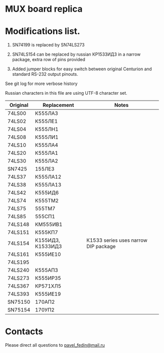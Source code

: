 # MUX board replica

# Modifications list.

1. SN74199 is replaced by SN74LS273

2. SN74LS154 can be replaced by russian КР1533ИД3 in a narrow package, extra row of pins provided

3. Added jumper blocks for easy switch between original Centurion and standard RS-232 output pinouts.

See git log for more verbose history

Russian characters in this file are using UTF-8 character set.

|Original   |Replacement        |Notes					|
|-----------|-------------------|---------------------------------------|
|74LS00		|К555ЛА3			|					|
|74LS02		|К555ЛЕ1			|					|
|74LS04		|К555ЛН1			|					|
|74LS08		|К555ЛИ1			|
|74LS10		|К555ЛА4			|					|
|74LS20		|К555ЛА1			|					|
|74LS30		|К555ЛА2			|					|
|SN7425		|155ЛЕ3				|
|74LS37		|К555ЛА12			|					|
|74LS38		|К555ЛА13			|					|
|74LS42		|К555ИД6			|
|74LS74		|К555ТМ2			|					|
|74LS75		|555TM7				|
|74LS85		|555СП1				|
|74LS148	|КМ555ИВ1			|
|74LS151	|К555КП7			|					|
|74LS154	|К155ИД3, К1533ИД3	| К1533 series uses narrow DIP package	|
|74LS161	|К555ИЕ10			|
|74LS195	|					|
|74LS240	|К555АП3			|					|
|74LS273	|К555ИР35			|
|74LS367	|КР571ХЛ5			|
|74LS393	|К555ИЕ19			|
|SN75150	|170АП2				|
|SN75154	|170УП2				|

# Contacts

Please direct all questions to pavel_fedin@mail.ru
